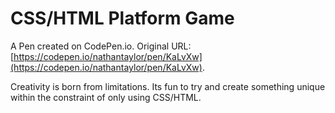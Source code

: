 # CSS/HTML Platform Game

A Pen created on CodePen.io. Original URL: [https://codepen.io/nathantaylor/pen/KaLvXw](https://codepen.io/nathantaylor/pen/KaLvXw).

Creativity is born from limitations.  Its fun to try and create something unique within the constraint of only using CSS/HTML. 